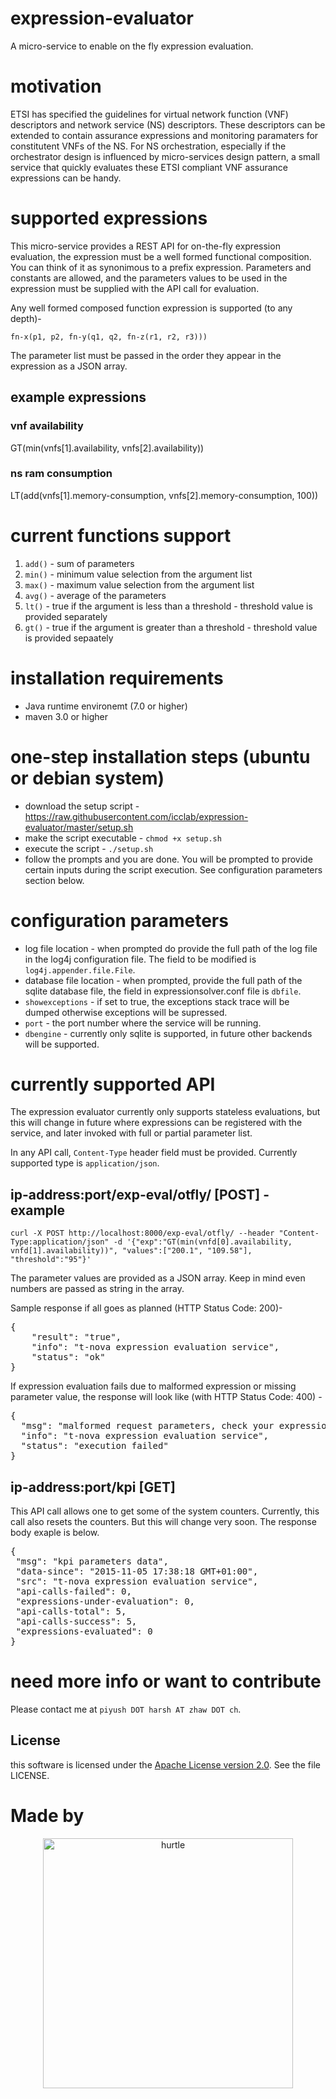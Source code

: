 # expression-evaluator
A micro-service to enable on the fly expression evaluation.

# motivation
ETSI has specified the guidelines for virtual network function (VNF) descriptors and network service (NS) descriptors. These descriptors can be extended to contain assurance expressions and monitoring paramaters for constitutent VNFs of the NS. For NS orchestration, especially if the orchestrator design is influenced by micro-services design pattern, a small service that quickly evaluates these ETSI compliant VNF assurance expressions can be handy.

# supported expressions
This micro-service provides a REST API for on-the-fly expression evaluation, the expression must be a well formed functional composition. You can think of it as synonimous to a prefix expression. Parameters and constants are allowed, and the parameters values to be used in the expression must be supplied with the API call for evaluation.

Any well formed composed function expression is supported (to any depth)- 

```fn-x(p1, p2, fn-y(q1, q2, fn-z(r1, r2, r3)))```

The parameter list must be passed in the order they appear in the expression as a JSON array.

## example expressions
### vnf availability
GT(min(vnfs[1].availability, vnfs[2].availability))
### ns ram consumption
LT(add(vnfs[1].memory-consumption, vnfs[2].memory-consumption, 100))

# current functions support

1. ```add()``` - sum of parameters
2. ```min()``` - minimum value selection from the argument list
3. ```max()``` - maximum value selection from the argument list
4. ```avg()``` - average of the parameters
5. ```lt()``` - true if the argument is less than a threshold - threshold value is provided separately
6. ```gt()``` - true if the argument is greater than a threshold - threshold value is provided sepaately

# installation requirements
* Java runtime environemt (7.0 or higher)
* maven 3.0 or higher

# one-step installation steps (ubuntu or debian system)
* download the setup script - https://raw.githubusercontent.com/icclab/expression-evaluator/master/setup.sh
* make the script executable - ```chmod +x setup.sh```
* execute the script - ```./setup.sh```
* follow the prompts and you are done. You will be prompted to provide certain inputs during the script execution. See configuration parameters section below.

# configuration parameters
* log file location - when prompted do provide the full path of the log file in the log4j configuration file. The field to be modified is ```log4j.appender.file.File```.
* database file location - when prompted, provide the full path of the sqlite database file, the field in expressionsolver.conf file is ```dbfile```.
* ```showexceptions``` - if set to true, the exceptions stack trace will be dumped otherwise exceptions will be supressed.
* ```port``` - the port number where the service will be running.
* ```dbengine``` - currently only sqlite is supported, in future other backends will be supported.

# currently supported API
The expression evaluator currently only supports stateless evaluations, but this will change in future where expressions can be registered with the service, and later invoked with full or partial parameter list.

In any API call, ```Content-Type``` header field must be provided. Currently supported type is ```application/json```.

## ip-address:port/exp-eval/otfly/ [POST] - example

```curl -X POST http://localhost:8000/exp-eval/otfly/ --header "Content-Type:application/json" -d '{"exp":"GT(min(vnfd[0].availability, vnfd[1].availability))", "values":["200.1", "109.58"], "threshold":"95"}'```

The parameter values are provided as a JSON array. Keep in mind even numbers are passed as string in the array.

Sample response if all goes as planned (HTTP Status Code: 200)- 
<pre>
{
    "result": "true",
    "info": "t-nova expression evaluation service",
    "status": "ok"
}
</pre>
If expression evaluation fails due to malformed expression or missing parameter value, the response will look like (with HTTP Status Code: 400) -
<pre>
{
  "msg": "malformed request parameters, check your expression or parameter list for correctness.",
  "info": "t-nova expression evaluation service",
  "status": "execution failed"
}
</pre>

## ip-address:port/kpi [GET]
This API call allows one to get some of the system counters. Currently, this call also resets the counters. But this will change very soon. The response body exaple is below.
<pre>
{
 "msg": "kpi parameters data",
 "data-since": "2015-11-05 17:38:18 GMT+01:00",
 "src": "t-nova expression evaluation service",
 "api-calls-failed": 0,
 "expressions-under-evaluation": 0,
 "api-calls-total": 5,
 "api-calls-success": 5,
 "expressions-evaluated": 0
}
</pre>


# need more info or want to contribute
Please contact me at ```piyush DOT harsh AT zhaw DOT ch```.

## License

this software is licensed under the
[Apache License version 2.0](https://www.apache.org/licenses/LICENSE-2.0).
See the file LICENSE.

# Made by

<div align="center" >
<a href='http://blog.zhaw.ch/icclab'>
<img src="https://raw.githubusercontent.com/icclab/hurtle/master/docs/figs/icclab_logo.png" title="hurtle" width=400px>
</a>
</div>
